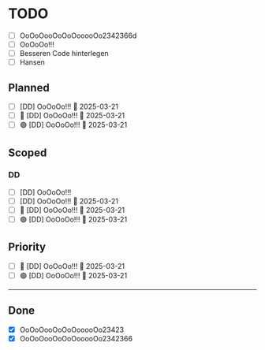 # TODO

- [ ] OoOoOooOoOoOooooOo2342366d
- [ ] OoOoOo!!!
- [ ] Besseren Code hinterlegen
- [ ] Hansen

## Planned

- [ ] [DD] OoOoOo!!! 📅 2025-03-21
- [ ] 🔴 [DD] OoOoOo!!! 📅 2025-03-21
- [ ] 🟢 [DD] OoOoOo!!! 📅 2025-03-21
## Scoped

### DD
- [ ] [DD] OoOoOo!!!
- [ ] [DD] OoOoOo!!! 📅 2025-03-21
- [ ] 🔴 [DD] OoOoOo!!! 📅 2025-03-21
- [ ] 🟢 [DD] OoOoOo!!! 📅 2025-03-21
## Priority

- [ ] 🔴 [DD] OoOoOo!!! 📅 2025-03-21
- [ ] 🟢 [DD] OoOoOo!!! 📅 2025-03-21
--- 
## Done

- [x] OoOoOooOoOoOooooOo23423
- [x] OoOoOooOoOoOooooOo2342366
